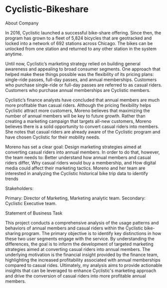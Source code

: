 # Cyclistic-Bikeshare
About Company

In 2016, Cyclistic launched a successful bike-share offering. Since then, the program has grown to a fleet of 5,824 bicycles that are geotracked and locked into a network of 692 stations across Chicago. The bikes can be unlocked from one station and returned to any other station in the system anytime.

Until now, Cyclistic’s marketing strategy relied on building general awareness and appealing to broad consumer segments. One approach that helped make these things possible was the flexibility of its pricing plans: single-ride passes, full-day passes, and annual memberships.
Customers who purchase single-ride or full-day passes are referred to as casual riders.
Customers who purchase annual memberships are Cyclistic members.

Cyclistic’s finance analysts have concluded that annual members are much more profitable than casual riders. Although the pricing flexibility helps Cyclistic attract more customers, Moreno believes that maximizing the number of annual members will be key to future growth. Rather than creating a marketing campaign that targets all-new customers, Moreno believes there is a solid opportunity to convert casual riders into members. She notes that casual riders are already aware of the Cyclistic program and have chosen Cyclistic for their mobility needs.

Moreno has set a clear goal: Design marketing strategies aimed at converting casual riders into annual members. In order to do that, however, the team needs to:
Better understand how annual members and casual riders differ,
Why casual riders would buy a membership, and
How digital media could affect their marketing tactics. Moreno and her team are interested in analyzing the Cyclistic historical bike trip data to identify trends

Stakeholders:

Primary: Director of Marketing, Marketing analytic team.
Secondary: Cyclistic Executive team.

Statement of Business Task

This project conducts a comprehensive analysis of the usage patterns and behaviors of annual members and casual riders within the Cyclistic bike-sharing program. The primary objective is to identify key distinctions in how these two user segments engage with the service. By understanding the differences, the goal is to inform the development of targeted marketing strategies aimed at converting casual riders into annual members. The underlying motivation is the financial insight provided by the finance team, highlighting the increased profitability associated with annual memberships compared to casual rides. Ultimately, my analysis aims to provide actionable insights that can be leveraged to enhance Cyclistic's marketing approach and drive the conversion of casual riders into more profitable annual members.
